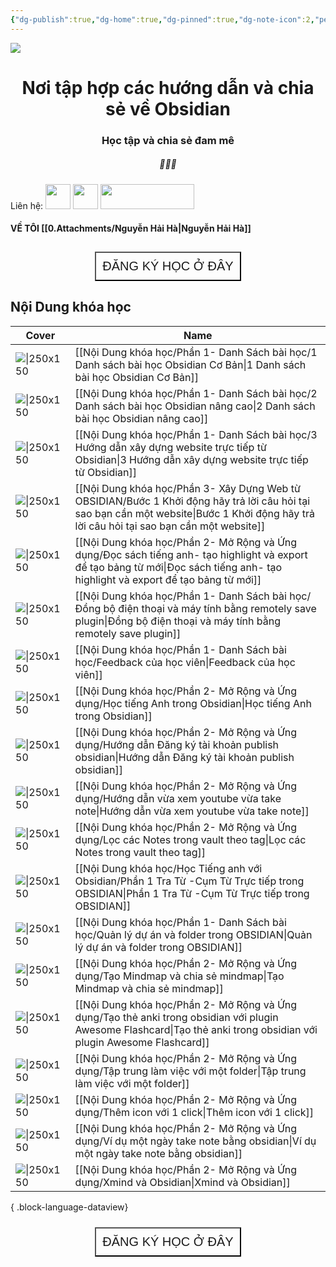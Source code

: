 ```yaml
---
{"dg-publish":true,"dg-home":true,"dg-pinned":true,"dg-note-icon":2,"permalink":"/home-page/","pinned":true,"tags":["gardenEntry"],"dgPassFrontmatter":true,"noteIcon":2,"created":"2024-02-29T09:58:41.433+07:00","updated":"2024-02-29T16:02:31.000+07:00"}
---
```


![](https://i.imgur.com/xp0ymCk.png)

# <center>  **Nơi tập hợp các hướng dẫn và chia sẻ về Obsidian**   </center>
### <center>Học tập và chia sẻ đam mê</center>

##### <center> 💚💚💚</center>

Liên hệ: 
[<img src="https://i.imgur.com/oMz9dgC.png" width="40" height="40">](https://www.facebook.com/hahtd3) [<img  src="https://i.imgur.com/f1EQ36e.png" width="40" height="40">](https://zalo.me/979988473) [<img src="https://i.imgur.com/fHAwMOe.png" width="150" height="40">](https://i.imgur.com/ilHdIvR.png)
#### VỀ TÔI [[0.Attachments/Nguyễn Hải Hà\|Nguyễn Hải Hà]]

<center><div style="display: flex; justify-content: center; cursor: pointer;"> <a href="https://forms.gle/vacXuNZZWXerFy6Q8" target="_blank"> <button style=" font-size: 20px; padding: 10px; height: fit-content; margin-top: 10px; background: var(--text-accent); font-weight: 200; color: var(--text-on-accent); "> ĐĂNG KÝ HỌC Ở ĐÂY</button> </a> </div></center>

## Nội Dung khóa học

| Cover                                                                                                                                                                                                                               | Name                                                                                                                                                                                         |
| ----------------------------------------------------------------------------------------------------------------------------------------------------------------------------------------------------------------------------------- | -------------------------------------------------------------------------------------------------------------------------------------------------------------------------------------------- |
| ![\|250x150](https://images.unsplash.com/reserve/bOvf94dPRxWu0u3QsPjF_tree.jpg?crop=entropy&cs=tinysrgb&fit=max&fm=jpg&ixid=M3wzNjAwOTd8MHwxfHNlYXJjaHwxfHx0cmVlfGVufDB8MHx8fDE3MDUwMjU3MjR8MA&ixlib=rb-4.0.3&q=80&w=1080)          | [[Nội Dung khóa học/Phần 1- Danh Sách bài học/1 Danh sách bài học  Obsidian Cơ Bản\|1 Danh sách bài học  Obsidian Cơ Bản]]                                                                |
| ![\|250x150](https://images.unsplash.com/photo-1525789095696-12919c3fac59?crop=entropy&cs=tinysrgb&fit=max&fm=jpg&ixid=M3wzNjAwOTd8MHwxfHNlYXJjaHw5N3x8dHJlZXxlbnwwfDB8fHwxNzA1MDM3ODQxfDA&ixlib=rb-4.0.3&q=80&w=1080)              | [[Nội Dung khóa học/Phần 1- Danh Sách bài học/2 Danh sách bài học Obsidian nâng cao\|2 Danh sách bài học Obsidian nâng cao]]                                                              |
| ![\|250x150](https://images.unsplash.com/photo-1453928582365-b6ad33cbcf64?crop=entropy&cs=tinysrgb&fit=max&fm=jpg&ixid=M3wzNjAwOTd8MHwxfHNlYXJjaHwzMHx8d2Vic2l0ZSUyMGJ1aWR8ZW58MHwwfHx8MTcwNTAyNjE4MXww&ixlib=rb-4.0.3&q=80&w=1080) | [[Nội Dung khóa học/Phần 1- Danh Sách bài học/3 Hướng dẫn xây dựng website trực tiếp từ Obsidian\|3 Hướng dẫn xây dựng website trực tiếp từ Obsidian]]                                    |
| ![\|250x150](\-)                                                                                                                                                                                                                    | [[Nội Dung khóa học/Phần 3- Xây Dựng Web từ OBSIDIAN/Bước 1 Khởi động hãy trả lời câu hỏi tại sao bạn cần một website\|Bước 1 Khởi động hãy trả lời câu hỏi tại sao bạn cần một website]] |
| ![\|250x150](https://i.imgur.com/MDbxSzA.png)                                                                                                                                                                                       | [[Nội Dung khóa học/Phần 2- Mở Rộng và Ứng dụng/Đọc sách tiếng anh- tạo highlight và export để tạo bảng từ mới\|Đọc sách tiếng anh- tạo highlight và export để tạo bảng từ mới]]          |
| ![\|250x150](https://i.imgur.com/eA6fVQH.png)                                                                                                                                                                                       | [[Nội Dung khóa học/Phần 1- Danh Sách bài học/Đồng bộ điện thoại và máy tính bằng remotely save plugin\|Đồng bộ điện thoại và máy tính bằng remotely save plugin]]                        |
| ![\|250x150](https://images.unsplash.com/photo-1629916318676-4b6f77aa4f6d?crop=entropy&cs=tinysrgb&fit=max&fm=jpg&ixid=M3wzNjAwOTd8MHwxfHNlYXJjaHw2NHx8aGVhcnR8ZW58MHwwfHx8MTcwNTAzNzc3NHww&ixlib=rb-4.0.3&q=80&w=1080)             | [[Nội Dung khóa học/Phần 1- Danh Sách bài học/Feedback của học viên\|Feedback của học viên]]                                                                                              |
| ![\|250x150](\-)                                                                                                                                                                                                                    | [[Nội Dung khóa học/Phần 2- Mở Rộng và Ứng dụng/Học tiếng Anh trong Obsidian\|Học tiếng Anh trong Obsidian]]                                                                              |
| ![\|250x150](https://i.imgur.com/wrFOLXL.png)                                                                                                                                                                                       | [[Nội Dung khóa học/Phần 2- Mở Rộng và Ứng dụng/Hướng dẫn Đăng ký tài khoản publish obsidian\|Hướng dẫn Đăng ký tài khoản publish obsidian]]                                              |
| ![\|250x150](https://i.imgur.com/USJyFN3.png)                                                                                                                                                                                       | [[Nội Dung khóa học/Phần 2- Mở Rộng và Ứng dụng/Hướng dẫn vừa xem youtube vừa take note\|Hướng dẫn vừa xem youtube vừa take note]]                                                        |
| ![\|250x150](https://i.imgur.com/qbQoywd.png)                                                                                                                                                                                       | [[Nội Dung khóa học/Phần 2- Mở Rộng và Ứng dụng/Lọc các Notes trong vault theo tag\|Lọc các Notes trong vault theo tag]]                                                                  |
| ![\|250x150](https://images.unsplash.com/photo-1604391659919-0cb8c6bb0966?crop=entropy&cs=tinysrgb&fit=max&fm=jpg&ixid=M3wzNjAwOTd8MHwxfHNlYXJjaHwyMXx8Zmxvd2VyfGVufDB8MHx8fDE3MjA3NjU2NzR8MA&ixlib=rb-4.0.3&q=80&w=1080)           | [[Nội Dung khóa học/Học Tiếng anh với Obsidian/Phần 1 Tra Từ -Cụm Từ Trực tiếp trong OBSIDIAN\|Phần 1 Tra Từ -Cụm Từ Trực tiếp trong OBSIDIAN]]                                           |
| ![\|250x150](https://i.imgur.com/JusW9dm.png)                                                                                                                                                                                       | [[Nội Dung khóa học/Phần 1- Danh Sách bài học/Quản lý dự án và folder trong OBSIDIAN\|Quản lý dự án và folder trong OBSIDIAN]]                                                            |
| ![\|250x150](https://i.imgur.com/5IUb938.png)                                                                                                                                                                                       | [[Nội Dung khóa học/Phần 2- Mở Rộng và Ứng dụng/Tạo Mindmap và chia sẻ mindmap\|Tạo Mindmap và chia sẻ mindmap]]                                                                          |
| ![\|250x150](\-)                                                                                                                                                                                                                    | [[Nội Dung khóa học/Phần 2- Mở Rộng và Ứng dụng/Tạo thẻ anki trong obsidian với plugin Awesome Flashcard\|Tạo thẻ anki trong obsidian với plugin Awesome Flashcard]]                      |
| ![\|250x150](https://i.imgur.com/F8Fg7J0.png)                                                                                                                                                                                       | [[Nội Dung khóa học/Phần 2- Mở Rộng và Ứng dụng/Tập trung làm việc với một folder\|Tập trung làm việc với một folder]]                                                                    |
| ![\|250x150](https://i.imgur.com/OPyNlbU.png)                                                                                                                                                                                       | [[Nội Dung khóa học/Phần 2- Mở Rộng và Ứng dụng/Thêm icon với 1 click\|Thêm icon với 1 click]]                                                                                            |
| ![\|250x150](\-)                                                                                                                                                                                                                    | [[Nội Dung khóa học/Phần 2- Mở Rộng và Ứng dụng/Ví dụ một ngày take note bằng obsidian\|Ví dụ một ngày take note bằng obsidian]]                                                          |
| ![\|250x150](\-)                                                                                                                                                                                                                    | [[Nội Dung khóa học/Phần 2- Mở Rộng và Ứng dụng/Xmind và Obsidian\|Xmind và Obsidian]]                                                                                                    |

{ .block-language-dataview}

<center><div style="display: flex; justify-content: center; cursor: pointer;"> <a href="https://forms.gle/vacXuNZZWXerFy6Q8" target="_blank"> <button style=" font-size: 20px; padding: 10px; height: fit-content; margin-top: 10px; background: var(--text-accent); font-weight: 200; color: var(--text-on-accent); "> ĐĂNG KÝ HỌC Ở ĐÂY</button> </a> </div></center>
<br>


